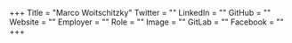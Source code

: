 +++
Title = "Marco Woitschitzky"
Twitter = ""
LinkedIn = ""
GitHub = ""
Website = ""
Employer = ""
Role = ""
Image = ""
GitLab = ""
Facebook = ""
+++
